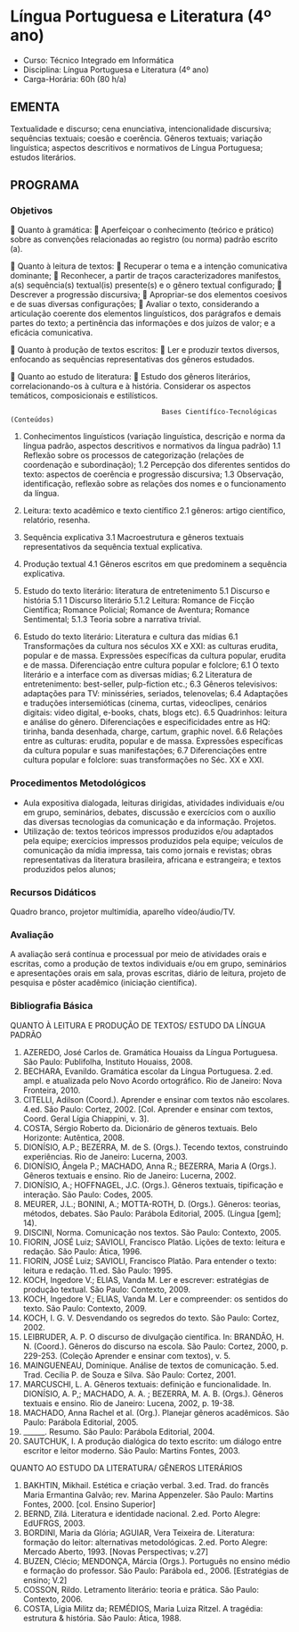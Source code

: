 # Língua Portuguesa e Literatura (4º ano) 


* Curso: Técnico Integrado em Informática
* Disciplina: Língua Portuguesa e Literatura (4º ano)                                                        
* Carga-Horária: 60h (80 h/a)

## EMENTA

Textualidade e discurso; cena enunciativa, intencionalidade discursiva; sequências textuais; coesão e coerência. Gêneros
textuais; variação linguística; aspectos descritivos e normativos de Língua Portuguesa; estudos literários.

## PROGRAMA
### Objetivos

    Quanto à gramática:
        Aperfeiçoar o conhecimento (teórico e prático) sobre as convenções relacionadas ao registro (ou norma) padrão
          escrito (a).

       Quanto à leitura de textos:
         Recuperar o tema e a intenção comunicativa dominante;
         Reconhecer, a partir de traços caracterizadores manifestos, a(s) sequência(s) textual(is) presente(s) e o gênero
           textual configurado;
         Descrever a progressão discursiva;
         Apropriar-se dos elementos coesivos e de suas diversas configurações;
         Avaliar o texto, considerando a articulação coerente dos elementos linguísticos, dos parágrafos e demais partes
           do texto; a pertinência das informações e dos juízos de valor; e a eficácia comunicativa.

       Quanto à produção de textos escritos:
         Ler e produzir textos diversos, enfocando as sequências representativas dos gêneros estudados.

       Quanto ao estudo de literatura:
         Estudo dos gêneros literários, correlacionando-os à cultura e à história. Considerar os aspectos temáticos,
           composicionais e estilísticos.

                                          Bases Científíco-Tecnológicas (Conteúdos)

1. Conhecimentos linguísticos (variação linguística, descrição e norma da língua padrão, aspectos descritivos e normativos
da língua padrão)
     1.1 Reflexão sobre os processos de categorização (relações de coordenação e subordinação);
     1.2 Percepção dos diferentes sentidos do texto: aspectos de coerência e progressão discursiva;
     1.3 Observação, identificação, reflexão sobre as relações dos nomes e o funcionamento da língua.

2.   Leitura: texto acadêmico e texto científico
     2.1 gêneros: artigo científico, relatório, resenha.

3.   Sequência explicativa
     3.1 Macroestrutura e gêneros textuais representativos da sequência textual explicativa.

4.   Produção textual
     4.1 Gêneros escritos em que predominem a sequência explicativa.

5.   Estudo do texto literário: literatura de entretenimento
     5.1 Discurso e história
     5.1 1 Discurso literário
     5.1.2 Leitura:
     Romance de Ficção Científica;
     Romance Policial;
     Romance de Aventura;
     Romance Sentimental;
     5.1.3 Teoria sobre a narrativa trivial.
6. Estudo do texto literário: Literatura e cultura das mídias
     6.1 Transformações da cultura nos séculos XX e XXI: as culturas erudita, popular e de massa. Expressões específicas da
cultura popular, erudita e de massa. Diferenciação entre cultura popular e folclore;
     6.1 O texto literário e a interface com as diversas mídias;
     6.2 Literatura de entretenimento: best-seller, pulp-fiction etc.;
     6.3 Gêneros televisivos: adaptações para TV: minisséries, seriados, telenovelas;
      6.4 Adaptações e traduções intersemióticas (cinema, curtas, videoclipes, cenários digitais: video digital, e-books, chats,
blogs etc).
   6.5 Quadrinhos: leitura e análise do gênero.
   Diferenciações e especificidades entre as HQ: tirinha, banda desenhada, charge, cartum, graphic novel.
   6.6 Relações entre as culturas: erudita, popular e de massa. Expressões específicas da cultura popular e suas
manifestações;
   6.7 Diferenciações entre cultura popular e folclore: suas transformações no Séc. XX e XXI.

### Procedimentos Metodológicos

*   Aula expositiva dialogada, leituras dirigidas, atividades individuais e/ou em grupo, seminários, debates, discussão e
    exercícios com o auxílio das diversas tecnologias da comunicação e da informação. Projetos.
*   Utilização de: textos teóricos impressos produzidos e/ou adaptados pela equipe; exercícios impressos produzidos pela
    equipe; veículos de comunicação da mídia impressa, tais como jornais e revistas; obras representativas da literatura
    brasileira, africana e estrangeira; e textos produzidos pelos alunos;

### Recursos Didáticos

Quadro branco, projetor multimídia, aparelho vídeo/áudio/TV.

### Avaliação

A avaliação será contínua e processual por meio de atividades orais e escritas, como a produção de textos individuais e/ou em
grupo, seminários e apresentações orais em sala, provas escritas, diário de leitura, projeto de pesquisa e pôster acadêmico
(iniciação científica).

### Bibliografia Básica

QUANTO À LEITURA E PRODUÇÃO DE TEXTOS/ ESTUDO DA LÍNGUA PADRÃO
1. AZEREDO, José Carlos de. Gramática Houaiss da Língua Portuguesa. São Paulo: Publifolha, Instituto Houaiss, 2008.
2. BECHARA, Evanildo. Gramática escolar da Língua Portuguesa. 2.ed. ampl. e atualizada pelo Novo Acordo ortográfico.
    Rio de Janeiro: Nova Fronteira, 2010.
3. CITELLI, Adilson (Coord.). Aprender e ensinar com textos não escolares. 4.ed. São Paulo: Cortez, 2002. [Col.
    Aprender e ensinar com textos, Coord. Geral Lígia Chiappini, v. 3].
4. COSTA, Sérgio Roberto da. Dicionário de gêneros textuais. Belo Horizonte: Autêntica, 2008.
5. DIONÍSIO, A.P.; BEZERRA, M. de S. (Orgs.). Tecendo textos, construindo experiências. Rio de Janeiro: Lucerna,
    2003.
6. DIONÍSIO, Ângela P.; MACHADO, Anna R.; BEZERRA, Maria A (Orgs.). Gêneros textuais e ensino. Rio de Janeiro:
    Lucerna, 2002.
7. DIONÍSIO, A.; HOFFNAGEL, J.C. (Orgs.). Gêneros textuais, tipificação e interação. São Paulo: Codes, 2005.
8. MEURER, J.L.; BONINI, A.; MOTTA-ROTH, D. (Orgs.). Gêneros: teorias, métodos, debates. São Paulo: Parábola
    Editorial, 2005. (Língua [gem]; 14).
9. DISCINI, Norma. Comunicação nos textos. São Paulo: Contexto, 2005.
10. FIORIN, JOSÉ Luiz; SAVIOLI, Francisco Platão. Lições de texto: leitura e redação. São Paulo: Ática, 1996.
11. FIORIN, JOSÉ Luiz; SAVIOLI, Francisco Platão. Para entender o texto: leitura e redação. 11.ed. São Paulo: 1995.
12. KOCH, Ingedore V.; ELIAS, Vanda M. Ler e escrever: estratégias de produção textual. São Paulo: Contexto, 2009.
13. KOCH, Ingedore V.; ELIAS, Vanda M. Ler e compreender: os sentidos do texto. São Paulo: Contexto, 2009.
14. KOCH, I. G. V. Desvendando os segredos do texto. São Paulo: Cortez, 2002.
15. LEIBRUDER, A. P. O discurso de divulgação científica. In: BRANDÃO, H. N. (Coord.). Gêneros do discurso na escola.
    São Paulo: Cortez, 2000, p. 229-253. (Coleção Aprender e ensinar com textos), v. 5.
16. MAINGUENEAU, Dominique. Análise de textos de comunicação. 5.ed. Trad. Cecília P. de Souza e Silva. São Paulo:
    Cortez, 2001.
17. MARCUSCHI, L. A. Gêneros textuais: definição e funcionalidade. In. DIONÍSIO, A. P,; MACHADO, A. A. ; BEZERRA, M.
    A. B. (Orgs.). Gêneros textuais e ensino. Rio de Janeiro: Lucena, 2002, p. 19-38.
18. MACHADO, Anna Rachel et al. (Org.). Planejar gêneros acadêmicos. São Paulo: Parábola Editorial, 2005.
19. ______. Resumo. São Paulo: Parábola Editorial, 2004.
20. SAUTCHUK, I. A produção dialógica do texto escrito: um diálogo entre escritor e leitor moderno. São Paulo: Martins
    Fontes, 2003.

QUANTO AO ESTUDO DA LITERATURA/ GÊNEROS LITERÁRIOS
1. BAKHTIN, Mikhail. Estética e criação verbal. 3.ed. Trad. do francês Maria Ermantina Galvão; rev. Marina Appenzeler.
   São Paulo: Martins Fontes, 2000. [col. Ensino Superior]
2. BERND, Zilá. Literatura e identidade nacional. 2.ed. Porto Alegre: EdUFRGS, 2003.
3. BORDINI, Maria da Glória; AGUIAR, Vera Teixeira de. Literatura: formação do leitor: alternativas metodológicas. 2.ed.
   Porto Alegre: Mercado Aberto, 1993. [Novas Perspectivas; v.27]
4. BUZEN, Clécio; MENDONÇA, Márcia (Orgs.). Português no ensino médio e formação do professor. São Paulo:
   Parábola ed., 2006. [Estratégias de ensino; V.2]
5. COSSON, Rildo. Letramento literário: teoria e prática. São Paulo: Contexto, 2006.
6. COSTA, Lígia Militz da; REMÉDIOS, Maria Luiza Ritzel. A tragédia: estrutura & história. São Paulo: Ática, 1988.